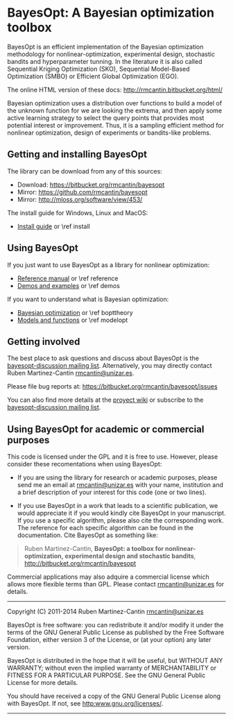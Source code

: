 BayesOpt: A Bayesian optimization toolbox
=========================================

BayesOpt is an efficient implementation of the Bayesian optimization
methodology for nonlinear-optimization, experimental design,
stochastic bandits and hyperparameter tunning. In the literature it is
also called Sequential Kriging Optimization (SKO), Sequential
Model-Based Optimization (SMBO) or Efficient Global Optimization
(EGO).

The online HTML version of these docs:
<http://rmcantin.bitbucket.org/html/>

Bayesian optimization uses a distribution over functions to build a
model of the unknown function for we are looking the extrema, and then
apply some active learning strategy to select the query points that
provides most potential interest or improvement. Thus, it is a
sampling efficient method for nonlinear optimization, design of
experiments or bandits-like problems.


Getting and installing BayesOpt
-------------------------------

The library can be download from any of this sources:

- Download: <https://bitbucket.org/rmcantin/bayesopt>
- Mirror: <https://github.com/rmcantin/bayesopt>
- Mirror: <http://mloss.org/software/view/453/>

The install guide for Windows, Linux and MacOS:
- [Install guide](http://rmcantin.bitbucket.org/html/install.html) or \ref install


Using BayesOpt
--------------

If you just want to use BayesOpt as a library for nonlinear optimization:
- [Reference manual](http://rmcantin.bitbucket.org/html/reference.html) or \ref reference
- [Demos and examples](http://rmcantin.bitbucket.org/html/demos.html) or \ref demos

If you want to understand what is Bayesian optimization:
- [Bayesian optimization](http://rmcantin.bitbucket.org/html/bopttheory.html) or \ref bopttheory
- [Models and functions](http://rmcantin.bitbucket.org/html/modelopt.html) or \ref modelopt


Getting involved
----------------

The best place to ask questions and discuss about BayesOpt is the [bayesopt-discussion mailing list](https://groups.google.com/forum/#!forum/bayesopt-discussion). Alternatively, you may directly contact Ruben Martinez-Cantin <rmcantin@unizar.es>.

Please file bug reports at: https://bitbucket.org/rmcantin/bayesopt/issues

You can also find more details at the [proyect
wiki](http://bitbucket.org/rmcantin/bayesopt/wiki/Home) or subscribe
to the [bayesopt-discussion mailing
list](https://groups.google.com/forum/#!forum/bayesopt-discussion).


Using BayesOpt for academic or commercial purposes
--------------------------------------------------

This code is licensed under the GPL and it is free to use. However,
please consider these recomentations when using BayesOpt:

- If you are using the library for research or academic purposes,
please send me an email at <rmcantin@unizar.es> with your name,
institution and a brief description of your interest for this code
(one or two lines).

- If you use BayesOpt in a work that leads to a scientific
publication, we would appreciate it if you would kindly cite BayesOpt
in your manuscript. If you use a specific algorithm, please also cite
the corresponding work. The reference for each specific algorithm can
be found in the documentation. Cite BayesOpt as something like:

> Ruben Martinez-Cantin, **BayesOpt: a toolbox for
> nonlinear-optimization, experimental design and stochastic bandits**,
> <http://bitbucket.org/rmcantin/bayesopt>

Commercial applications may also adquire a commercial license which
allows more flexible terms than GPL. Please contact
<rmcantin@unizar.es> for details.


----------------------------------------------------------------------

Copyright (C) 2011-2014 Ruben Martinez-Cantin <rmcantin@unizar.es>

BayesOpt is free software: you can redistribute it and/or modify it
under the terms of the GNU General Public License as published by the
Free Software Foundation, either version 3 of the License, or (at your
option) any later version.

BayesOpt is distributed in the hope that it will be useful, but
WITHOUT ANY WARRANTY; without even the implied warranty of
MERCHANTABILITY or FITNESS FOR A PARTICULAR PURPOSE. See the GNU
General Public License for more details.

You should have received a copy of the GNU General Public License
along with BayesOpt. If not, see <http:www.gnu.org/licenses/>.

----------------------------------------------------------------------